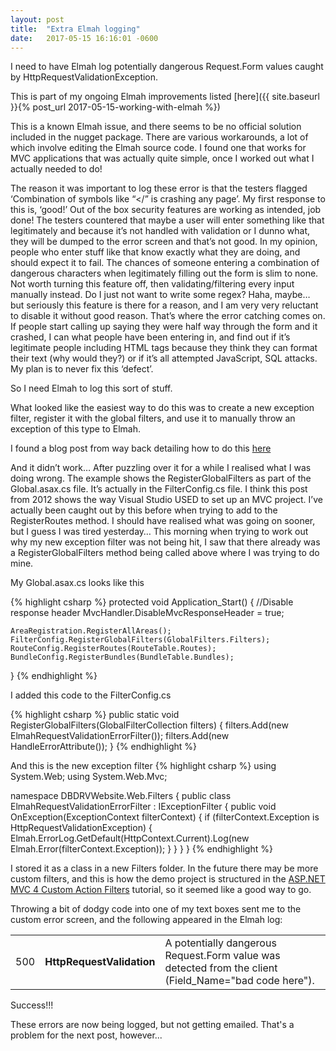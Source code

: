 ```yaml
---
layout: post
title:  "Extra Elmah logging"
date:   2017-05-15 16:16:01 -0600
---
```


I need to have Elmah log potentially dangerous Request.Form values caught by HttpRequestValidationException.

This is part of my ongoing Elmah improvements listed [here]({{ site.baseurl }}{% post_url 2017-05-15-working-with-elmah %})

This is a known Elmah issue, and there seems to be no official solution included in the nugget package.  There are various workarounds, a lot of which involve editing the Elmah source code.  I found one that works for MVC applications that was actually quite simple, once I worked out what I actually needed to do!

The reason it was important to log these error is that the testers flagged ‘Combination of symbols like “</” is crashing any page’.  My first response to this is, ‘good!’  Out of the box security features are working as intended, job done!  The testers countered that maybe a user will enter something like that legitimately and because it’s not handled with validation or I dunno what, they will be dumped to the error screen and that’s not good.  In my opinion, people who enter stuff like that know exactly what they are doing, and should expect it to fail.  The chances of someone entering a combination of dangerous characters when legitimately filling out the form is slim to none.  Not worth turning this feature off, then validating/filtering every input manually instead.  Do I just not want to write some regex?  Haha, maybe… but seriously this feature is there for a reason, and I am very very reluctant to disable it without good reason.  That’s where the error catching comes on.  If people start calling up saying they were half way through the form and it crashed, I can what people have been entering in, and find out if it’s legitimate people including HTML tags because they think they can format their text (why would they?) or if it’s all attempted JavaScript, SQL attacks.  My plan is to never fix this ‘defect’.

So I need Elmah to log this sort of stuff.

What looked like the easiest way to do this was to create a new exception filter, register it with the global filters, and use it to manually throw an exception of this type to Elmah. 

I found a blog post from way back detailing how to do this [here](http://www.howtosolutions.net/2012/10/elmah-not-logging-httprequestvalidationexception-problem/)

And it didn’t work… After puzzling over it for a while I realised what I was doing wrong.  The example shows the RegisterGlobalFilters as part of the Global.asax.cs file.  It’s actually in the FilterConfig.cs file.  I think this post from 2012 shows the way Visual Studio USED to set up an MVC project.  I’ve actually been caught out by this before when trying to add to the RegisterRoutes method.  I should have realised what was going on sooner, but I guess I was tired yesterday… This morning when trying to work out why my new exception filter was not being hit, I saw that there already was a RegisterGlobalFilters method being called above where I was trying to do mine.

My Global.asax.cs looks like this

{% highlight csharp  %}
protected void Application_Start()
{
    //Disable response header
    MvcHandler.DisableMvcResponseHeader = true;

    AreaRegistration.RegisterAllAreas();
    FilterConfig.RegisterGlobalFilters(GlobalFilters.Filters);
    RouteConfig.RegisterRoutes(RouteTable.Routes);
    BundleConfig.RegisterBundles(BundleTable.Bundles);
}
{% endhighlight %}

I added this code to the FilterConfig.cs

{% highlight csharp  %}
public static void RegisterGlobalFilters(GlobalFilterCollection filters)
{
    filters.Add(new ElmahRequestValidationErrorFilter());
    filters.Add(new HandleErrorAttribute());
}
{% endhighlight %}

And this is the new exception filter
{% highlight csharp  %}
using System.Web;
using System.Web.Mvc;

namespace DBDRVWebsite.Web.Filters
{
    public class ElmahRequestValidationErrorFilter : IExceptionFilter
    {
        public void OnException(ExceptionContext filterContext)
        {
            if (filterContext.Exception is HttpRequestValidationException)
            {
                Elmah.ErrorLog.GetDefault(HttpContext.Current).Log(new Elmah.Error(filterContext.Exception));
            }
        }
    }
}
{% endhighlight %}

I stored it as a class in a new Filters folder.  In the future there may be more custom filters, and this is how the demo project is structured in the [ASP.NET MVC 4 Custom Action Filters](https://docs.microsoft.com/en-us/aspnet/mvc/overview/older-versions/hands-on-labs/aspnet-mvc-4-custom-action-filters) tutorial, so it seemed like a good way to go.

Throwing a bit of dodgy code into one of my text boxes sent me to the custom error screen, and the following appeared in the Elmah log:

<table>
  <tbody>
    <tr>
      <td style="text-align: left">500</td>
      <td style="text-align: left"><strong>HttpRequestValidation</strong></td>
      <td style="text-align: left">A potentially dangerous Request.Form value was detected from the client (Field_Name="bad code here").</td>
    </tr>
  </tbody>
</table>

Success!!!

These errors are now being logged, but not getting emailed.  That's a problem for the next post, however...
